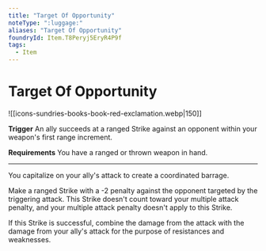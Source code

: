 ```yaml
---
title: "Target Of Opportunity"
noteType: ":luggage:"
aliases: "Target Of Opportunity"
foundryId: Item.T8Peryj5EryR4P9f
tags:
  - Item
---
```


# Target Of Opportunity
![[icons-sundries-books-book-red-exclamation.webp|150]]

**Trigger** An ally succeeds at a ranged Strike against an opponent within your weapon's first range increment.

**Requirements** You have a ranged or thrown weapon in hand.

* * *

You capitalize on your ally's attack to create a coordinated barrage.

Make a ranged Strike with a -2 penalty against the opponent targeted by the triggering attack. This Strike doesn't count toward your multiple attack penalty, and your multiple attack penalty doesn't apply to this Strike.

If this Strike is successful, combine the damage from the attack with the damage from your ally's attack for the purpose of resistances and weaknesses.
